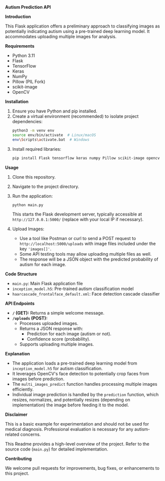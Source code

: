 **Autism Prediction API**

**Introduction**

This Flask application offers a preliminary approach to classifying images as potentially indicating autism using a pre-trained deep learning model. It accommodates uploading multiple images for analysis.

**Requirements**

* Python 3.11
* Flask
* TensorFlow
* Keras
* NumPy
* Pillow (PIL Fork)
* scikit-image
* OpenCV

**Installation**

1. Ensure you have Python and pip installed.
2. Create a virtual environment (recommended) to isolate project dependencies:
   ```bash
   python3 -m venv env
   source env/bin/activate  # Linux/macOS
   env\Scripts\activate.bat  # Windows
   ```
3. Install required libraries:
   ```bash
   pip install Flask tensorflow keras numpy Pillow scikit-image opencv-python
   ```

**Usage**

1. Clone this repository.
2. Navigate to the project directory.
3. Run the application:
   ```bash
   python main.py
   ```
   This starts the Flask development server, typically accessible at `http://127.0.0.1:5000/` (replace with your local IP if necessary).

4. Upload Images:
   - Use a tool like Postman or curl to send a POST request to `http://localhost:5000/uploads` with image files included under the key `'images[]'`.
   - Some API testing tools may allow uploading multiple files as well.
   - The response will be a JSON object with the predicted probability of autism for each image.

**Code Structure**

* `main.py`: Main Flask application file
* `inception_model.h5`: Pre-trained autism classification model
* `haarcascade_frontalface_default.xml`: Face detection cascade classifier

**API Endpoints**

* **`/` (GET):** Returns a simple welcome message.
* **`/uploads` (POST):**
    - Processes uploaded images.
    - Returns a JSON response with:
        - Prediction for each image (autism or not).
        - Confidence score (probability).
    - Supports uploading multiple images.

**Explanation**

- The application loads a pre-trained deep learning model from `inception_model.h5` for autism classification.
- It leverages OpenCV's face detection to potentially crop faces from images before prediction.
- The `multi_images_predict` function handles processing multiple images efficiently.
- Individual image prediction is handled by the `prediction` function, which resizes, normalizes, and potentially resizes (depending on implementation) the image before feeding it to the model.

**Disclaimer**

This is a basic example for experimentation and should not be used for medical diagnosis. Professional evaluation is necessary for any autism-related concerns.

This Readme provides a high-level overview of the project. Refer to the source code (`main.py`) for detailed implementation.

**Contributing**

We welcome pull requests for improvements, bug fixes, or enhancements to this project.
